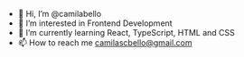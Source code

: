 - 👋 Hi, I’m @camilabello
- 👀 I’m interested in Frontend Development
- 🌱 I’m currently learning React, TypeScript, HTML and CSS
- 📫 How to reach me camilascbello@gmail.com
